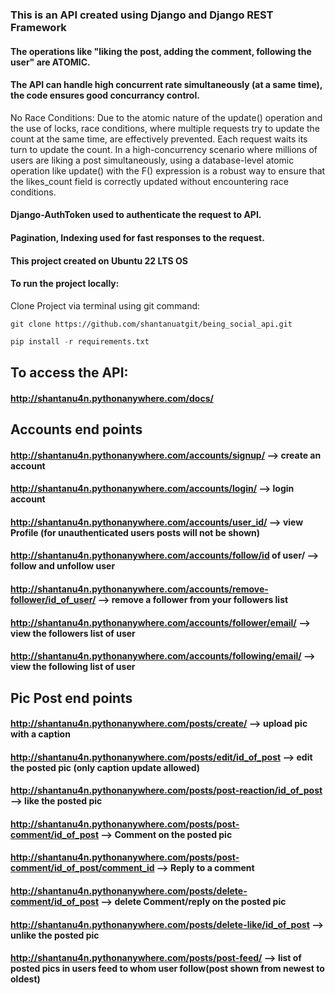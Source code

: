 ### This is an API created using Django and Django REST Framework
#### The operations like "liking the post, adding the comment, following the user" are ATOMIC.
#### The API can handle high concurrent rate simultaneously (at a same time), the code ensures good concurrancy control.
No Race Conditions: Due to the atomic nature of the update() operation and the use of locks, race conditions, where multiple requests try to update the count at the same time, are effectively prevented. Each request waits its turn to update the count.
In a high-concurrency scenario where millions of users are liking a post simultaneously, using a database-level atomic operation like update() with the F() expression is a robust way to ensure that the likes_count field is correctly updated without encountering race conditions.
#### Django-AuthToken used to authenticate the request to API.
#### Pagination, Indexing used for fast responses to the request.

#### This project created on Ubuntu 22 LTS OS
#### To run the project locally:
Clone Project via terminal using git command:
```
git clone https://github.com/shantanuatgit/being_social_api.git
```
```python
pip install -r requirements.txt
```

## To access the API: 
#### http://shantanu4n.pythonanywhere.com/docs/
## Accounts end points
#### http://shantanu4n.pythonanywhere.com/accounts/signup/                           --> create an account
#### http://shantanu4n.pythonanywhere.com/accounts/login/                            --> login account
#### http://shantanu4n.pythonanywhere.com/accounts/user_id/                            --> view Profile (for unauthenticated users posts will not be shown)
#### http://shantanu4n.pythonanywhere.com/accounts/follow/id of user/                --> follow and unfollow user
#### http://shantanu4n.pythonanywhere.com/accounts/remove-follower/id_of_user/       --> remove a follower from your followers list
#### http://shantanu4n.pythonanywhere.com/accounts/follower/email/                   --> view the followers list of user
#### http://shantanu4n.pythonanywhere.com/accounts/following/email/                  --> view the following list of user

## Pic Post end points                                                                
#### http://shantanu4n.pythonanywhere.com/posts/create/                                --> upload pic with a caption
#### http://shantanu4n.pythonanywhere.com/posts/edit/id_of_post                        --> edit the posted pic (only caption update allowed)
#### http://shantanu4n.pythonanywhere.com/posts/post-reaction/id_of_post               --> like the posted pic
#### http://shantanu4n.pythonanywhere.com/posts/post-comment/id_of_post                --> Comment on the posted pic
#### http://shantanu4n.pythonanywhere.com/posts/post-comment/id_of_post/comment_id     --> Reply to a comment
#### http://shantanu4n.pythonanywhere.com/posts/delete-comment/id_of_post              --> delete Comment/reply on the posted pic
#### http://shantanu4n.pythonanywhere.com/posts/delete-like/id_of_post                 --> unlike the posted pic
#### http://shantanu4n.pythonanywhere.com/posts/post-feed/                             --> list of posted pics in users feed to whom user follow(post shown from newest to oldest)





